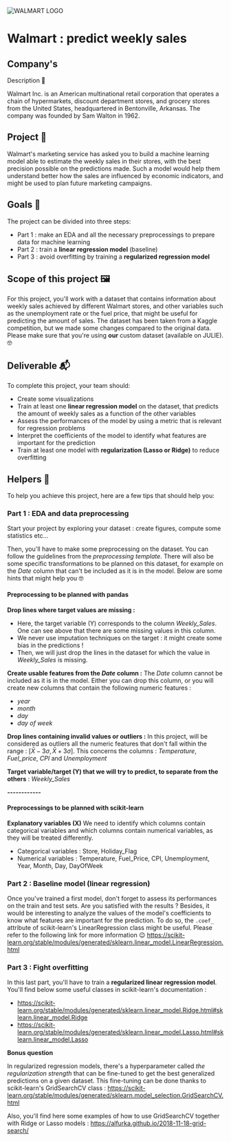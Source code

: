 <img src="[https://www.bestdesigns.co/uploads/inspiration_images/4350/990__1511457498_404_walmart.png](https://1000marcas.net/wp-content/uploads/2020/02/Walmart-logo-1.jpg)" alt="WALMART LOGO" />

# Walmart : predict weekly sales

## Company's 
Description 📇

Walmart Inc. is an American multinational retail corporation that operates a chain of hypermarkets, discount department stores, and grocery stores from the United States, headquartered in Bentonville, Arkansas. The company was founded by Sam Walton in 1962.

## Project 🚧

Walmart's marketing service has asked you to build a machine learning model able to estimate the weekly sales in their stores, with the best precision possible on the predictions made. Such a model would help them understand better how the sales are influenced by economic indicators, and might be used to plan future marketing campaigns.

## Goals 🎯

The project can be divided into three steps:

- Part 1 : make an EDA and all the necessary preprocessings to prepare data for machine learning
- Part 2 : train a **linear regression model** (baseline)
- Part 3 : avoid overfitting by training a **regularized regression model**

## Scope of this project 🖼️

For this project, you'll work with a dataset that contains information about weekly sales achieved by different Walmart stores, and other variables such as the unemployment rate or the fuel price, that might be useful for predicting the amount of sales. The dataset has been taken from a Kaggle competition, but we made some changes compared to the original data. Please make sure that you're using **our** custom dataset (available on JULIE). 🤓

## Deliverable 📬

To complete this project, your team should: 

- Create some visualizations
- Train at least one **linear regression model** on the dataset, that predicts the amount of weekly sales as a function of the other variables
- Assess the performances of the model by using a metric that is relevant for regression problems
- Interpret the coefficients of the model to identify what features are important for the prediction
- Train at least one model with **regularization (Lasso or Ridge)** to reduce overfitting

## Helpers 🦮

To help you achieve this project, here are a few tips that should help you: 

### Part 1 : EDA and data preprocessing

Start your project by exploring your dataset : create figures, compute some statistics etc...

Then, you'll have to make some preprocessing on the dataset. You can follow the guidelines from the *preprocessing template*. There will also be some specific transformations to be planned on this dataset, for example on the *Date* column that can't be included as it is in the model. Below are some hints that might help you 🤓

 #### Preprocessing to be planned with pandas

 **Drop lines where target values are missing :**
 - Here, the target variable (Y) corresponds to the column *Weekly_Sales*. One can see above that there are some missing values in this column.
 - We never use imputation techniques on the target : it might create some bias in the predictions !
 - Then, we will just drop the lines in the dataset for which the value in *Weekly_Sales* is missing.
 
**Create usable features from the *Date* column :**
The *Date* column cannot be included as it is in the model. Either you can drop this column, or you will create new columns that contain the following numeric features : 
- *year*
- *month*
- *day*
- *day of week*

**Drop lines containing invalid values or outliers :**
In this project, will be considered as outliers all the numeric features that don't fall within the range : $[\bar{X} - 3\sigma, \bar{X} + 3\sigma]$. This concerns the columns : *Temperature*, *Fuel_price*, *CPI* and *Unemployment*
 


**Target variable/target (Y) that we will try to predict, to separate from the others** : *Weekly_Sales*

 **------------**

 #### Preprocessings to be planned with scikit-learn

 **Explanatory variables (X)**
We need to identify which columns contain categorical variables and which columns contain numerical variables, as they will be treated differently.

 - Categorical variables : Store, Holiday_Flag
 - Numerical variables : Temperature, Fuel_Price, CPI, Unemployment, Year, Month, Day, DayOfWeek

### Part 2 : Baseline model (linear regression)
Once you've trained a first model, don't forget to assess its performances on the train and test sets. Are you satisfied with the results ?
Besides, it would be interesting to analyze the values of the model's coefficients to know what features are important for the prediction. To do so, the `.coef_` attribute of scikit-learn's LinearRegression class might be useful. Please refer to the following link for more information 😉 https://scikit-learn.org/stable/modules/generated/sklearn.linear_model.LinearRegression.html

### Part 3 : Fight overfitting
In this last part, you'll have to train a **regularized linear regression model**. You'll find below some useful classes in scikit-learn's documentation :
- https://scikit-learn.org/stable/modules/generated/sklearn.linear_model.Ridge.html#sklearn.linear_model.Ridge
- https://scikit-learn.org/stable/modules/generated/sklearn.linear_model.Lasso.html#sklearn.linear_model.Lasso

**Bonus question**

In regularized regression models, there's a hyperparameter called *the regularization strength* that can be fine-tuned to get the best generalized predictions on a given dataset. This fine-tuning can be done thanks to scikit-learn's GridSearchCV class : https://scikit-learn.org/stable/modules/generated/sklearn.model_selection.GridSearchCV.html

Also, you'll find here some examples of how to use GridSearchCV together with Ridge or Lasso models : https://alfurka.github.io/2018-11-18-grid-search/

